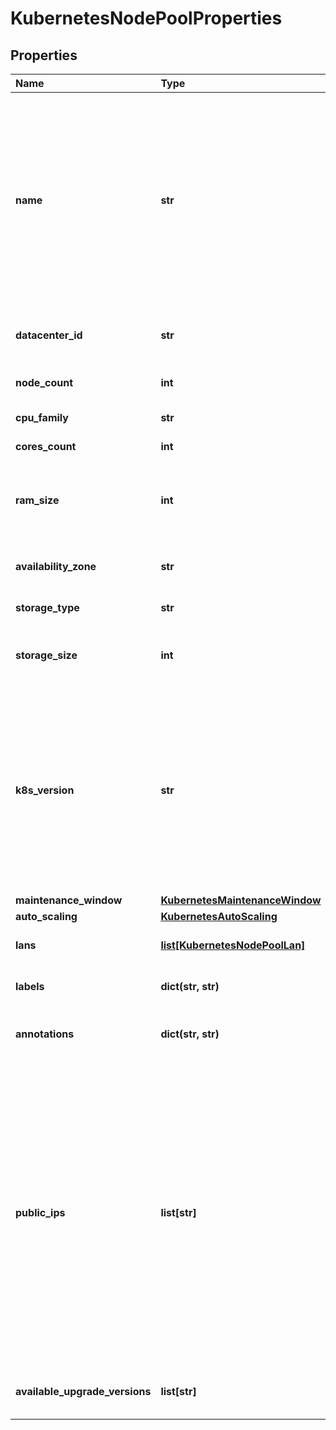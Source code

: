 # KubernetesNodePoolProperties

## Properties

| Name | Type | Description | Notes |
| :--- | :--- | :--- | :--- |
| **name** | **str** | A Kubernetes Node Pool Name. Valid Kubernetes Node Pool name must be 63 characters or less and must be empty or begin and end with an alphanumeric character \(\[a-z0-9A-Z\]\) with dashes \(-\), underscores \(\_\), dots \(.\), and alphanumerics between. |  |
| **datacenter\_id** | **str** | A valid uuid of the datacenter on which user has access |  |
| **node\_count** | **int** | Number of nodes part of the Node Pool |  |
| **cpu\_family** | **str** | A valid cpu family name |  |
| **cores\_count** | **int** | Number of cores for node |  |
| **ram\_size** | **int** | RAM size for node, minimum size is 2048MB. Ram size must be set to multiple of 1024MB. |  |
| **availability\_zone** | **str** | The availability zone in which the target VM should exist |  |
| **storage\_type** | **str** | Hardware type of the volume |  |
| **storage\_size** | **int** | The size of the volume in GB. The size should be greater than 10GB. |  |
| **k8s\_version** | **str** | The kubernetes version in which a nodepool is running. This imposes restrictions on what kubernetes versions can be run in a cluster's nodepools. Additionally, not all kubernetes versions are viable upgrade targets for all prior versions. | \[optional\] |
| **maintenance\_window** | [**KubernetesMaintenanceWindow**](kubernetesmaintenancewindow.md) |  | \[optional\] |
| **auto\_scaling** | [**KubernetesAutoScaling**](kubernetesautoscaling.md) |  | \[optional\] |
| **lans** | [**list\[KubernetesNodePoolLan\]**](kubernetesnodepoollan.md) | array of additional LANs attached to worker nodes | \[optional\] |
| **labels** | **dict\(str, str\)** | map of labels attached to node pool | \[optional\] |
| **annotations** | **dict\(str, str\)** | map of annotations attached to node pool | \[optional\] |
| **public\_ips** | **list\[str\]** | Optional array of reserved public IP addresses to be used by the nodes. IPs must be from same location as the data center used for the node pool. The array must contain one extra IP than maximum number of nodes could be. \(nodeCount+1 if fixed node amount or maxNodeCount+1 if auto scaling is used\) The extra provided IP Will be used during rebuilding of nodes. | \[optional\] |
| **available\_upgrade\_versions** | **list\[str\]** | List of available versions for upgrading the node pool | \[optional\] |


